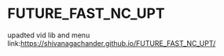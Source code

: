 # FUTURE_FAST_NC_UPT
upadted vid lib and menu 
link:https://shivanagachander.github.io/FUTURE_FAST_NC_UPT/
